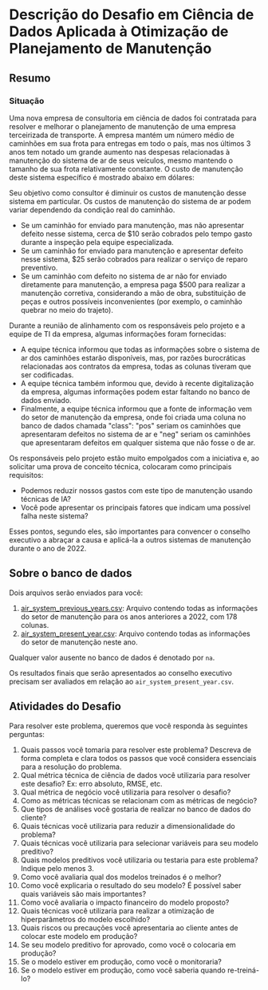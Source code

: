 # Descrição do Desafio em Ciência de Dados Aplicada à Otimização de Planejamento de Manutenção

## Resumo

### Situação

Uma nova empresa de consultoria em ciência de dados foi contratada para resolver e melhorar o planejamento de manutenção de uma empresa terceirizada de transporte. A empresa mantém um número médio de caminhões em sua frota para entregas em todo o país, mas nos últimos 3 anos tem notado um grande aumento nas despesas relacionadas à manutenção do sistema de ar de seus veículos, mesmo mantendo o tamanho de sua frota relativamente constante. O custo de manutenção deste sistema específico é mostrado abaixo em dólares:

Seu objetivo como consultor é diminuir os custos de manutenção desse sistema em particular. Os custos de manutenção do sistema de ar podem variar dependendo da condição real do caminhão.

- Se um caminhão for enviado para manutenção, mas não apresentar defeito nesse sistema, cerca de $10 serão cobrados pelo tempo gasto durante a inspeção pela equipe especializada.
- Se um caminhão for enviado para manutenção e apresentar defeito nesse sistema, $25 serão cobrados para realizar o serviço de reparo preventivo.
- Se um caminhão com defeito no sistema de ar não for enviado diretamente para manutenção, a empresa paga $500 para realizar a manutenção corretiva, considerando a mão de obra, substituição de peças e outros possíveis inconvenientes (por exemplo, o caminhão quebrar no meio do trajeto).

Durante a reunião de alinhamento com os responsáveis pelo projeto e a equipe de TI da empresa, algumas informações foram fornecidas:

- A equipe técnica informou que todas as informações sobre o sistema de ar dos caminhões estarão disponíveis, mas, por razões burocráticas relacionadas aos contratos da empresa, todas as colunas tiveram que ser codificadas.
- A equipe técnica também informou que, devido à recente digitalização da empresa, algumas informações podem estar faltando no banco de dados enviado.
- Finalmente, a equipe técnica informou que a fonte de informação vem do setor de manutenção da empresa, onde foi criada uma coluna no banco de dados chamada "class": "pos" seriam os caminhões que apresentaram defeitos no sistema de ar e "neg" seriam os caminhões que apresentaram defeitos em qualquer sistema que não fosse o de ar.

Os responsáveis pelo projeto estão muito empolgados com a iniciativa e, ao solicitar uma prova de conceito técnica, colocaram como principais requisitos:
- Podemos reduzir nossos gastos com este tipo de manutenção usando técnicas de IA?
- Você pode apresentar os principais fatores que indicam uma possível falha neste sistema?
  
Esses pontos, segundo eles, são importantes para convencer o conselho executivo a abraçar a causa e aplicá-la a outros sistemas de manutenção durante o ano de 2022.

## Sobre o banco de dados

Dois arquivos serão enviados para você:
1. [air_system_previous_years.csv](air_system_previous_years.csv): Arquivo contendo todas as informações do setor de manutenção para os anos anteriores a 2022, com 178 colunas.
2. [air_system_present_year.csv](air_system_present_year.csv): Arquivo contendo todas as informações do setor de manutenção neste ano.
  
Qualquer valor ausente no banco de dados é denotado por `na`.

Os resultados finais que serão apresentados ao conselho executivo precisam ser avaliados em relação ao `air_system_present_year.csv`.

## Atividades do Desafio

Para resolver este problema, queremos que você responda às seguintes perguntas:

1. Quais passos você tomaria para resolver este problema? Descreva de forma completa e clara todos os passos que você considera essenciais para a resolução do problema.
2. Qual métrica técnica de ciência de dados você utilizaria para resolver este desafio? Ex: erro absoluto, RMSE, etc.
3. Qual métrica de negócio você utilizaria para resolver o desafio?
4. Como as métricas técnicas se relacionam com as métricas de negócio?
5. Que tipos de análises você gostaria de realizar no banco de dados do cliente?
6. Quais técnicas você utilizaria para reduzir a dimensionalidade do problema?
7. Quais técnicas você utilizaria para selecionar variáveis para seu modelo preditivo?
8. Quais modelos preditivos você utilizaria ou testaria para este problema? Indique pelo menos 3.
9. Como você avaliaria qual dos modelos treinados é o melhor?
10. Como você explicaria o resultado do seu modelo? É possível saber quais variáveis são mais importantes?
11. Como você avaliaria o impacto financeiro do modelo proposto?
12. Quais técnicas você utilizaria para realizar a otimização de hiperparâmetros do modelo escolhido?
13. Quais riscos ou precauções você apresentaria ao cliente antes de colocar este modelo em produção?
14. Se seu modelo preditivo for aprovado, como você o colocaria em produção?
15. Se o modelo estiver em produção, como você o monitoraria?
16. Se o modelo estiver em produção, como você saberia quando re-treiná-lo?

